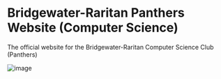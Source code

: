 # Bridgewater-Raritan Panthers Website (Computer Science)
The official website for the Bridgewater-Raritan Computer Science Club (Panthers)

![image](https://github.com/intrepidbird/br-panthers-website/assets/140008493/053ca132-f529-43ff-8207-dc59163b62e6)
